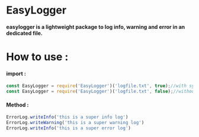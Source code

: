 # EasyLogger

#### easylogger is a lightweight package to log info, warning and error in an dedicated file.

# How to use : 

#### import :

```javascript
const EasyLogger = require('EasyLogger')('logfile.txt', true);//with syntaxic coloration
const EasyLogger = require('EasyLogger')('logfile.txt', false);//without syntaxic coloration
```

#### Method :

```javascript
ErrorLog.writeInfo('this is a super info log') 
ErrorLog.writeWarning('this is a super warning log') 
ErrorLog.writeInfo('this is a super error log') 
```
